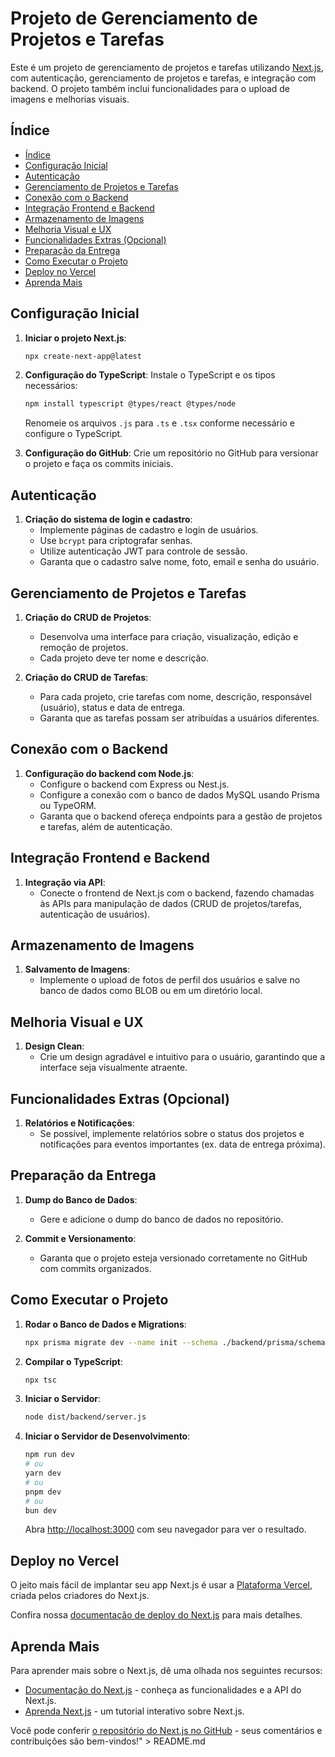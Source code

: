 
# Projeto de Gerenciamento de Projetos e Tarefas

Este é um projeto de gerenciamento de projetos e tarefas utilizando [Next.js](https://nextjs.org), com autenticação, gerenciamento de projetos e tarefas, e integração com backend. O projeto também inclui funcionalidades para o upload de imagens e melhorias visuais.

## Índice

- [Índice](#índice)
- [Configuração Inicial](#configuração-inicial)
- [Autenticação](#autenticação)
- [Gerenciamento de Projetos e Tarefas](#gerenciamento-de-projetos-e-tarefas)
- [Conexão com o Backend](#conexão-com-o-backend)
- [Integração Frontend e Backend](#integração-frontend-e-backend)
- [Armazenamento de Imagens](#armazenamento-de-imagens)
- [Melhoria Visual e UX](#melhoria-visual-e-ux)
- [Funcionalidades Extras (Opcional)](#funcionalidades-extras-opcional)
- [Preparação da Entrega](#preparação-da-entrega)
- [Como Executar o Projeto](#como-executar-o-projeto)
- [Deploy no Vercel](#deploy-no-vercel)
- [Aprenda Mais](#aprenda-mais)

## Configuração Inicial

1. **Iniciar o projeto Next.js**:

   ```bash
   npx create-next-app@latest
   ```

2. **Configuração do TypeScript**:
   Instale o TypeScript e os tipos necessários:

   ```bash
   npm install typescript @types/react @types/node
   ```

   Renomeie os arquivos `.js` para `.ts` e `.tsx` conforme necessário e configure o TypeScript.

3. **Configuração do GitHub**:
   Crie um repositório no GitHub para versionar o projeto e faça os commits iniciais.

## Autenticação

1. **Criação do sistema de login e cadastro**:
   - Implemente páginas de cadastro e login de usuários.
   - Use `bcrypt` para criptografar senhas.
   - Utilize autenticação JWT para controle de sessão.
   - Garanta que o cadastro salve nome, foto, email e senha do usuário.

## Gerenciamento de Projetos e Tarefas

1. **Criação do CRUD de Projetos**:
   - Desenvolva uma interface para criação, visualização, edição e remoção de projetos.
   - Cada projeto deve ter nome e descrição.

2. **Criação do CRUD de Tarefas**:
   - Para cada projeto, crie tarefas com nome, descrição, responsável (usuário), status e data de entrega.
   - Garanta que as tarefas possam ser atribuídas a usuários diferentes.

## Conexão com o Backend

1. **Configuração do backend com Node.js**:
   - Configure o backend com Express ou Nest.js.
   - Configure a conexão com o banco de dados MySQL usando Prisma ou TypeORM.
   - Garanta que o backend ofereça endpoints para a gestão de projetos e tarefas, além de autenticação.

## Integração Frontend e Backend

1. **Integração via API**:
   - Conecte o frontend de Next.js com o backend, fazendo chamadas às APIs para manipulação de dados (CRUD de projetos/tarefas, autenticação de usuários).

## Armazenamento de Imagens

1. **Salvamento de Imagens**:
   - Implemente o upload de fotos de perfil dos usuários e salve no banco de dados como BLOB ou em um diretório local.

## Melhoria Visual e UX

1. **Design Clean**:
   - Crie um design agradável e intuitivo para o usuário, garantindo que a interface seja visualmente atraente.

## Funcionalidades Extras (Opcional)

1. **Relatórios e Notificações**:
   - Se possível, implemente relatórios sobre o status dos projetos e notificações para eventos importantes (ex. data de entrega próxima).

## Preparação da Entrega

1. **Dump do Banco de Dados**:
   - Gere e adicione o dump do banco de dados no repositório.

2. **Commit e Versionamento**:
   - Garanta que o projeto esteja versionado corretamente no GitHub com commits organizados.

## Como Executar o Projeto

1. **Rodar o Banco de Dados e Migrations**:

   ```bash
   npx prisma migrate dev --name init --schema ./backend/prisma/schema.prisma
   ```

2. **Compilar o TypeScript**:

   ```bash
   npx tsc
   ```

3. **Iniciar o Servidor**:

   ```bash
   node dist/backend/server.js
   ```

4. **Iniciar o Servidor de Desenvolvimento**:

   ```bash
   npm run dev
   # ou
   yarn dev
   # ou
   pnpm dev
   # ou
   bun dev
   ```

   Abra [http://localhost:3000](http://localhost:3000) com seu navegador para ver o resultado.

## Deploy no Vercel

O jeito mais fácil de implantar seu app Next.js é usar a [Plataforma Vercel](https://vercel.com/new?utm_medium=default-template&filter=next.js&utm_source=create-next-app&utm_campaign=create-next-app-readme), criada pelos criadores do Next.js.

Confira nossa [documentação de deploy do Next.js](https://nextjs.org/docs/app/building-your-application/deploying) para mais detalhes.

## Aprenda Mais

Para aprender mais sobre o Next.js, dê uma olhada nos seguintes recursos:

- [Documentação do Next.js](https://nextjs.org/docs) - conheça as funcionalidades e a API do Next.js.
- [Aprenda Next.js](https://nextjs.org/learn) - um tutorial interativo sobre Next.js.

Você pode conferir [o repositório do Next.js no GitHub](https://github.com/vercel/next.js) - seus comentários e contribuições são bem-vindos!" > README.md
